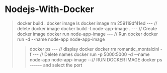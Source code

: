 # Nodejs-With-Docker

> docker build .
> docker image ls
> docker image rm 259119df41ed          --- // delete docker image
> docker build -t node-app-image .      --- // Create docker image
> docker run node-app-image             --- // Run docker
> docker run -d --name node-app node-app-image
> > docker ps                           --- // display docker
> docker rm romantic_montalcini -f      --- // Delete names
> docker run -p 5000:5000 -d --name node-app node-app-image      --// RUN DOCKER IMAGE
> docker ps ------ and select the port

